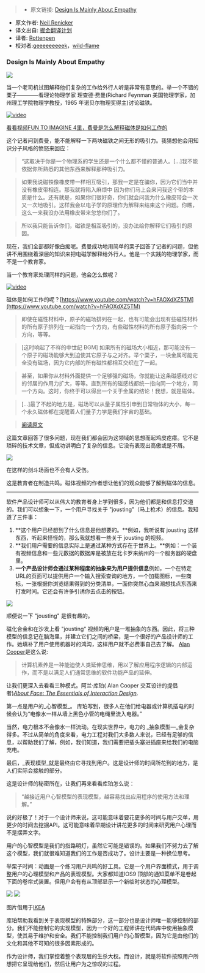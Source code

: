 > * 原文链接: [Design Is Mainly About Empathy](https://trackchanges.postlight.com/design-is-mainly-about-empathy-c9d51ccb208a)
* 原文作者: [Neil Renicker](https://trackchanges.postlight.com/@tinystride)
* 译文出自: [掘金翻译计划](https://github.com/xitu/gold-miner)
* 译者: [Rottenpen](https://github.com/Rottenpen)
* 校对者:[geeeeeeeeek](https://github.com/geeeeeeeeek)，[wild-flame](https://github.com/wild-flame) 

### Design Is Mainly About Empathy


![](https://cdn-images-1.medium.com/max/1200/1*pwlSr2Qq5rcVVTU7SxEAqQ.png)

当一个老司机试图解释他们复杂的工作给外行人听是非常有意思的。举一个不错的栗子————看理论物理学家 理查德·费曼(Richard Feynman 美国物理学家，加州理工学院物理学教授，1965 年诺贝尔物理奖得主)讨论磁铁。

[![video](https://i.ytimg.com/vi/wMFPe-DwULM/hqdefault.jpg)](https://trackchanges.postlight.com/media/d812c608ece9992d49752bfeafece892?maxWidth=640)

[看看视频FUN TO IMAGINE 4里，费曼是怎么解释磁体是如何工作的](https://www.youtube.com/watch?v=wMFPe-DwULM)

这个记者问到费曼，能不能解释一下两块磁铁之间无形的吸引力。我猜想他会用知识分子风格的愤怒来回应：
  
> “这取决于你是一个物理系的学生还是一个什么都不懂的普通人。[...]我不能依据你所熟悉的其他东西来解释那种吸引力。

> 如果我说磁铁像橡皮带一样相互吸引，那我一定是在骗你，因为它们当中并没有橡皮带相连。那我就将陷入麻烦中 因为你们马上会来问我这个带的本质是什么。还有就是，如果你们很好奇，你们就会问我为什么橡皮带会一次又一次地吸引。这样我会以电子学的原理作为解释来结束这个问题。你瞧，这么一来我没办法用橡皮带来忽悠你们了。

> 所以我只能告诉你们，磁铁是相互吸引的，没办法给你解释它们吸引的原因。

现在，我们全部都好像白痴呢。费曼成功地用简单的栗子回答了记者的问题，但他讲不用围绕着深层的知识来把电磁学解释给外行人。他是一个实践的物理学家，而不是一个教育家。

当一个教育家处理同样的问题，他会怎么做呢？

[![video](https://i.ytimg.com/vi/hFAOXdXZ5TM/sddefault.jpg)](https://www.youtube.com/embed/hFAOXdXZ5TM?wmode=opaque&widget_referrer=https%3A%2F%2Ftrackchanges.postlight.com%2Fmedia%2Fb94633e7912577c9c43a7a0535435925%3FmaxWidth%3D700&enablejsapi=1&origin=https%3A%2F%2Fcdn.embedly.com&widgetid=1)

磁体是如何工作的呢？[https://www.youtube.com/watch?v=hFAOXdXZ5TM](https://www.youtube.com/watch?v=hFAOXdXZ5TM)

> 即使在磁性材料中，原子的磁场排列在一起，也有可能会出现有些磁性材料的所有原子排列在一起指向一个方向，有些磁性材料的所有原子指向另一个方向，等等。

> [这时响起了不祥的中世纪 BGM] 如果所有的磁场大小相近，那可能没有一个原子的磁场能够大到迫使其它原子与之对齐。举个栗子，一块金属可能完全没有磁场，因为它内部的所有磁性都相互交织在了一起。

> 甚至，如果你从材料外面提供一个足够强的磁场，你就能让这条磁感线对它的邻居的作用力扩大，等等。直到所有的磁感线都统一指向同一个地方，同一个方向。这时，你终于可以得出一个关于金属的结论！我想，就是磁体。

> [...]最了不起的地方是，磁场可以从量子属性引申到日常物体的大小，每一个永久磁体都在提醒着人们量子力学是我们宇宙的基础。

> [阅读原文](https://gist.github.com/tinystride/eab1d627fdc568922ed8461d5b7861a4)

这篇文章回答了很多问题，现在我们都会因为这领域的思想而起鸡皮疙瘩。它不是琐碎的技术文章，但成功讲明白了复杂的信息。它没有表现出高傲或是不屑。

![](https://cdn-images-1.medium.com/max/800/1*0AtAl5KKHf37g8gcC1Acsg.gif)

在这样的剑斗场面也不会有人受伤。

这是教育者在制造共鸣。磁体视频的作者想让他们的观众能够了解到磁体的信息。

* * *

软件产品设计师可以从伟大的教育者身上学到很多，因为他们都是和信息打交道的。我们可以想象一下，一个用户寻找关于 "jousting"（马上枪术）的信息。我知道了三件事：

 1.  **这个用户已经想到了什么信息是他想要的。**例如，我听说有 jousting 这样东西，听起来怪怪的，那么我就想看一些关于 jousting 的视频。
 2.  **我们用户需要的信息实际上是通过某种方式存在于世界上。**例如：一个装有视频信息和一些元数据的数据库是被放在北卡罗来纳州的一个服务器的硬盘里。
 3.  **一个产品设计师会通过某种程度的抽象来为用户提供信息**例如，一个在特定URL的页面可以提供用户一个输入搜索查询的地方，一个加载图标，一些商标，一张根据你浏览结果得到的分类清单，一面你突然心血来潮想找点东西来打发时间。它还会有许多引诱你去点击的按钮。

![](https://cdn-images-1.medium.com/max/800/1*HvaeY2L1mF_NPbviSwdq7g.png)

顺便说一下 "jousting" 是很有趣的。

磁化合金和在沙发上看 "jousting" 视频的用户是一堆抽象的东西。因此，将三种模型的信息记在脑海里，并建立它们之间的桥梁，是一个很好的产品设计师的工作。她填补了用户使用机器时的鸿沟，这样用户就不必费事自己去了解。 [Alan Cooper](https://medium.com/u/b1fa02015e7f)是这么说:

> 计算机素养是一种能迫使人类延伸思维，用以了解应用程序逻辑的内部运作，而不是以满足人们通常思维的软件功能产品的延伸。

 让我们更深入去看看三种模式。阿兰·库珀( Alan Cooper 交互设计的提倡者)[_About Face: The Essentials of Interaction Design_](https://www.amazon.com/dp/1118766571/ref=pd_lpo_sbs_dp_ss_1?pf_rd_p=1944687702&pf_rd_s=lpo-top-stripe-1&pf_rd_t=201&pf_rd_i=0470084111&pf_rd_m=ATVPDKIKX0DER&pf_rd_r=04TSA54WA44Z7YC4QTSX).

第一点是用户的_心智模型_。 库珀写到，很多人在他们给电器或计算机插电的时候会认为“电像水一样从墙上黑色小管的电绳里流入电器。”

当然，电力根本不会像水一样流动。在现实世界中，电力的 _抽象模型—_会复杂得多。不过从简单的角度来看，电力工程对我们大多数人来说，已经有足够的信息，以帮助我们了解，例如，我们知道，我们需要把插头塞进插座来给我们的电脑充电。

最后，_表现模型_就是最终由它寻找到用户。这是设计师的时间所花到的地方，是人们实际会接触的部分。

这是设计师的秘密所在，让我们再来看看库珀怎么说：

>“越接近用户心智模型的表现模型，越容易找出应用程序的使用方法和理解。”

说的好极了！对于一个设计师来说，这可能意味着要花更多的时间与用户交单，用更少的时间去挖掘API。这可能意味着早期设计讲花更多的时间来研究用户心理而不是摆弄文字。

<span class="markup--quote markup--p-quote is-other" name="anon_54be6b8e1ff8" data-creator-ids="anon"> 用户的心智模型是我们的指路明灯，虽然它可能是错误的。如果我们不努力去了解这个模型，我们就很难知道我们的工作是否成功了。设计主要是一种换位思考。</span>

举栗子时间：动画是一个练习用户共鸣的好工具。它是一个用户界面模式，用于调整用户的心理模型和产品的表现模型。大家都知道IOS9 顶部的通知菜单不是卷起下面的卷帘式装置。但用户会有有从顶部显示一个新临时状态的心理模型。

![](https://cdn-images-1.medium.com/max/800/1*YybkuqDoXWgLTn8fjp2G4Q.gif)
![](https://cdn-images-1.medium.com/max/400/1*wP7Nzgk19-A7Ez6DUjXsLQ.gif)

 图片借用于[IKEA](http://www.ikea.com/gb/en/catalog/categories/departments/living_room/10701/)

库珀帮助我看到关于表现模型的特殊部分，这一部分也是设计师唯一能够控制的部分。我们不能控制它的实现模型，因为一个好的工程师讲在代码库中使用抽象模型，使其易于维护和安全。我们不能控制我们用户的心智模型，因为它是由他们的文化和其他不可知的很多因素形成的。

作为设计师，我们掌控着整个表现层的生杀大权。而设计，就是将软件按照用户所想把它呈现给他们，然后让用户为之惊叹的过程。
